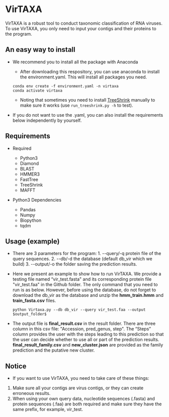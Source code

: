 # VirTAXA

VirTAXA is a robust tool to conduct taxonomic classification of RNA viruses. To use VirTAXA, you only need to input your contigs and their proteins to the program.

## An easy way to install

- We recommend you to install all the package with Anaconda
  
  - After downloading this respository, you can use anaconda to install the environment.yaml. This will install all packages you need.
  
  ```
  conda env create -f environment.yaml -n virtaxa
  conda activate virtaxa
  ```
  
  - Noting that sometimes you need to install [TreeShrink](https://github.com/uym2/TreeShrink) manually to make sure it works (use `run_treeshrink.py -h` to test).
- If you do not want to use the .yaml, you can also install the requirements below independently by yourself.

## Requirements

- Required
  
  - Python3
  - Diamond
  - BLAST
  - HMMER3
  - FastTree
  - TreeShrink
  - MAFFT
  
- Python3 Dependencies
  
  - Pandas
  - Numpy
  - Biopython
  - tqdm

## Usage (example)

- There are 3 parameters for the program: 1. --query/-q protein file of the query sequences. 2. --db/-d the database (default db_vir which we build) 3. --output/-o the folder saving the prediction results.
  <br/>
- Here we present an example to show how to run VirTAXA. We provide a testing file named “vir_test.fasta" and its corresponding protein file "vir_test.faa" in the Github folder. The only command that you need to run is as below. However, before using the database, do not forget to download the db_vir as the database and unzip the **hmm_train.hmm** and **train_fasta.csv** files.

  ```python Virtaxa.py --db db_vir --query vir_test.faa --output $output_folder$ ```
  <br/>
- The output file is **final_result.csv** in the result folder. There are three column in this csv file: "Accession, pred_genus, step". The “Steps” column provides the user with the steps leading to this prediction so that the user can decide whether to use all or part of the prediction results. **final_result_family.csv**  and **new_cluster.json** are provided as the family prediction and the putative new cluster.

## Notice

- If you want to use VirTAXA, you need to take care of these things:

1. Make sure all your contigs are virus contigs, or they can create erroneous results.
2. When using your own query data, nucleotide sequences (.fasta) and protein sequences (.faa) are both required and make sure they have the same prefix, for example, vir_test.


